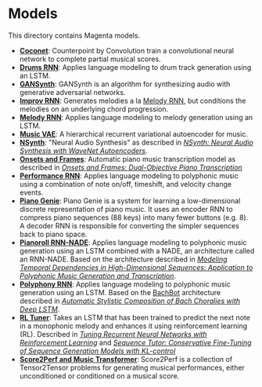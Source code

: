 # Models

This directory contains Magenta models.

* [**Coconet**](/magenta/models/coconet): Counterpoint by Convolution train a convolutional neural network to complete partial musical scores.
* [**Drums RNN**](/magenta/models/drums_rnn): Applies language modeling to drum track generation using an LSTM.
* [**GANSynth**](/magenta/models/gansynth): GANSynth is an algorithm for synthesizing audio with generative adversarial networks.
* [**Improv RNN**](/magenta/models/improv_rnn): Generates melodies a la [Melody RNN](/magenta/models/melody_rnn), but conditions the melodies on an underlying chord progression.
* [**Melody RNN**](/magenta/models/melody_rnn): Applies language modeling to melody generation using an LSTM.
* [**Music VAE**](/magenta/models/music_vae): A hierarchical recurrent variational autoencoder for music.
* [**NSynth**](/magenta/models/nsynth): "Neural Audio Synthesis" as described in [*NSynth: Neural Audio Synthesis with WaveNet Autoencoders*](https://arxiv.org/abs/1704.01279).
* [**Onsets and Frames**](/magenta/models/onsets_frames_transcription): Automatic piano music transcription model as described in [*Onsets and Frames: Dual-Objective Piano Transcription*](https://arxiv.org/abs/1710.11153)
* [**Performance RNN**](/magenta/models/performance_rnn): Applies language modeling to polyphonic music using a combination of note on/off, timeshift, and velocity change events.
* [**Piano Genie**](/magenta/models/piano_genie): Piano Genie is a system for learning a low-dimensional discrete representation of piano music. It uses an encoder RNN to compress piano sequences (88 keys) into many fewer buttons (e.g. 8). A decoder RNN is responsible for converting the simpler sequences back to piano space.
* [**Pianoroll RNN-NADE**](/magenta/models/pianoroll_rnn_nade): Applies language modeling to polyphonic music generation using an LSTM combined with a NADE, an architecture called an RNN-NADE. Based on the architecture described in [*Modeling Temporal Dependencies in High-Dimensional Sequences:
Application to Polyphonic Music Generation and Transcription*](http://www-etud.iro.umontreal.ca/~boulanni/ICML2012.pdf).
* [**Polyphony RNN**](/magenta/models/polyphony_rnn): Applies language modeling to polyphonic music generation using an LSTM. Based on the [BachBot](https://github.com/feynmanliang/bachbot/) architecture described in [*Automatic Stylistic Composition of Bach Choralies with Deep LSTM*](https://www.microsoft.com/en-us/research/publication/automatic-stylistic-composition-of-bach-chorales-with-deep-lstm/).
* [**RL Tuner**](/magenta/models/rl_tuner): Takes an LSTM that has been trained to predict the next note in a monophonic melody and enhances it using reinforcement learning (RL). Described in [*Tuning Recurrent Neural Networks with Reinforcement Learning*](https://magenta.tensorflow.org/2016/11/09/tuning-recurrent-networks-with-reinforcement-learning/) and [*Sequence Tutor: Conservative Fine-Tuning of Sequence Generation Models with KL-control*](https://arxiv.org/abs/1611.02796)
* [**Score2Perf and Music Transformer**](/magenta/models/score2perf): Score2Perf is a collection of Tensor2Tensor problems for generating musical performances, either unconditioned or conditioned on a musical score.
